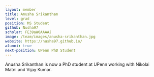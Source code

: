 ```yaml
---
layout: member
title: Anusha Srikanthan
level: grad
position: MS Student
github: Nusha97
scholar: FE39aW0AAAAJ
image: /team/images/anusha-srikanthan.jpg
website: https://nusha97.github.io/
alumni: true
next-position: UPenn PhD Student
---
```


Anusha Srikanthan is now a PhD student at UPenn working with Nikolai Matni and Vijay Kumar.
